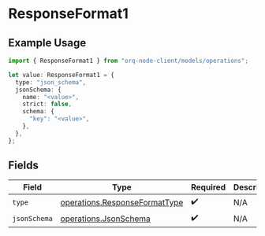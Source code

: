 # ResponseFormat1

## Example Usage

```typescript
import { ResponseFormat1 } from "orq-node-client/models/operations";

let value: ResponseFormat1 = {
  type: "json_schema",
  jsonSchema: {
    name: "<value>",
    strict: false,
    schema: {
      "key": "<value>",
    },
  },
};
```

## Fields

| Field                                                                          | Type                                                                           | Required                                                                       | Description                                                                    |
| ------------------------------------------------------------------------------ | ------------------------------------------------------------------------------ | ------------------------------------------------------------------------------ | ------------------------------------------------------------------------------ |
| `type`                                                                         | [operations.ResponseFormatType](../../models/operations/responseformattype.md) | :heavy_check_mark:                                                             | N/A                                                                            |
| `jsonSchema`                                                                   | [operations.JsonSchema](../../models/operations/jsonschema.md)                 | :heavy_check_mark:                                                             | N/A                                                                            |